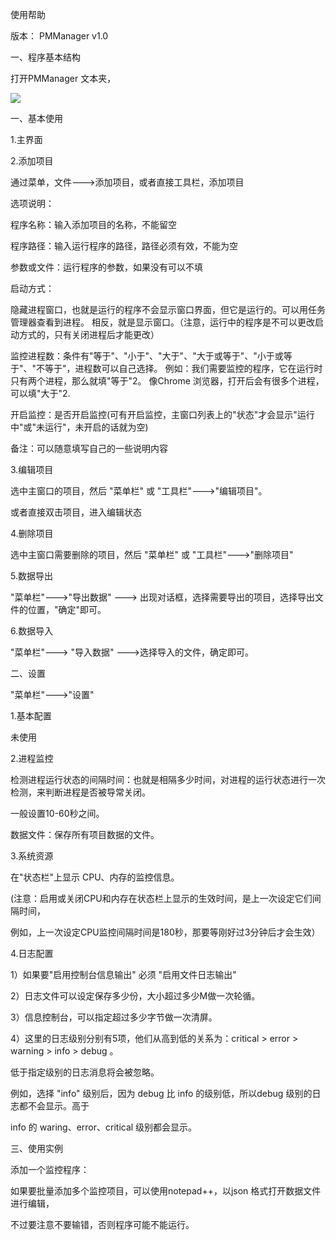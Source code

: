 使用帮助

 

版本： PMManager v1.0 

一、程序基本结构

打开PMManager 文本夹，

![](
[https://github.com/avyou/PMManager/blob/master/doc/doc_img/s1.jpg])




 

一、基本使用

1.主界面



2.添加项目

通过菜单，文件--->添加项目，或者直接工具栏，添加项目



选项说明：

程序名称：输入添加项目的名称，不能留空

程序路径：输入运行程序的路径，路径必须有效，不能为空

参数或文件：运行程序的参数，如果没有可以不填


启动方式：

隐藏进程窗口，也就是运行的程序不会显示窗口界面，但它是运行的。可以用任务管理器查看到进程。
 相反，就是显示窗口。（注意，运行中的程序是不可以更改启动方式的，只有关闭进程后才能更改）


监控进程数：条件有"等于"、"小于"、"大于"、"大于或等于"、"小于或等于"、"不等于"，进程数可以自己选择。
 例如：我们需要监控的程序，它在运行时只有两个进程，那么就填"等于"2。
 像Chrome 浏览器，打开后会有很多个进程，可以填"大于"2.


开启监控：是否开启监控(可有开启监控，主窗口列表上的"状态"才会显示"运行中"或"未运行"，未开启的话就为空)


备注：可以随意填写自己的一些说明内容

 

3.编辑项目

选中主窗口的项目，然后 "菜单栏" 或 "工具栏"--->"编辑项目"。

或者直接双击项目，进入编辑状态

4.删除项目

选中主窗口需要删除的项目，然后 "菜单栏" 或 "工具栏"--->"删除项目"

5.数据导出

"菜单栏"--->"导出数据" ---> 出现对话框，选择需要导出的项目，选择导出文件的位置，"确定"即可。



6.数据导入

"菜单栏"---> "导入数据" --->选择导入的文件，确定即可。

二、设置

"菜单栏"--->"设置"

1.基本配置

未使用

2.进程监控

检测进程运行状态的间隔时间：也就是相隔多少时间，对进程的运行状态进行一次检测，来判断进程是否被导常关闭。

一般设置10-60秒之间。

数据文件：保存所有项目数据的文件。



3.系统资源

在"状态栏"上显示 CPU、内存的监控信息。

(注意：启用或关闭CPU和内存在状态栏上显示的生效时间，是上一次设定它们间隔时间，

例如，上一次设定CPU监控间隔时间是180秒，那要等刚好过3分钟后才会生效）



4.日志配置

1）如果要"启用控制台信息输出" 必须 "启用文件日志输出"

2）日志文件可以设定保存多少份，大小超过多少M做一次轮循。

3）信息控制台，可以指定超过多少字节做一次清屏。

4）这里的日志级别分别有5项，他们从高到低的关系为：critical > error > warning > info > debug 。

低于指定级别的日志消息将会被忽略。

例如，选择 "info" 级别后，因为 debug 比 info 的级别低，所以debug 级别的日志都不会显示。高于

info 的 waring、error、critical 级别都会显示。



 

三、使用实例

添加一个监控程序：





 

如果要批量添加多个监控项目，可以使用notepad++，以json 格式打开数据文件进行编辑，

不过要注意不要输错，否则程序可能不能运行。

 

 
